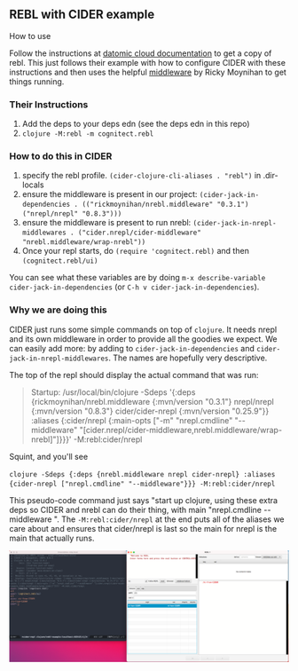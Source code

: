 ## REBL with CIDER example

How to use

Follow the instructions at [datomic cloud documentation](https://docs.datomic.com/cloud/other-tools/REBL.html#installation) to get a copy of rebl. This just follows their example with how to configure CIDER with these instructions and then uses the helpful [middleware](https://github.com/RickMoynihan/nrebl.middleware) by Ricky Moynihan to get things running.

### Their Instructions

1. Add the deps to your deps edn (see the deps edn in this repo)
2. `clojure -M:rebl -m cognitect.rebl`

### How to do this in CIDER

1. specify the rebl profile. `(cider-clojure-cli-aliases . "rebl")` in .dir-locals
2. ensure the middleware is present in our project: `(cider-jack-in-dependencies . (("rickmoynihan/nrebl.middleware" "0.3.1") ("nrepl/nrepl" "0.8.3")))`
3. ensure the middleware is present to run nrebl: `(cider-jack-in-nrepl-middlewares . ("cider.nrepl/cider-middleware" "nrebl.middleware/wrap-nrebl"))`
4. Once your repl starts, do `(require 'cognitect.rebl)` and then `(cognitect.rebl/ui)`

You can see what these variables are by doing `m-x describe-variable cider-jack-in-dependencies` (or `C-h v cider-jack-in-dependencies`).

### Why we are doing this

CIDER just runs some simple commands on top of `clojure`. It needs nrepl and its own middleware in order to provide all the goodies we expect. We can easily add more: by adding to `cider-jack-in-dependencies` and `cider-jack-in-nrepl-middlewares`. The names are hopefully very descriptive.

The top of the repl should display the actual command that was run:

> Startup: /usr/local/bin/clojure -Sdeps '{:deps {rickmoynihan/nrebl.middleware {:mvn/version "0.3.1"} nrepl/nrepl {:mvn/version "0.8.3"} cider/cider-nrepl {:mvn/version "0.25.9"}} :aliases {:cider/nrepl {:main-opts ["-m" "nrepl.cmdline" "--middleware" "[cider.nrepl/cider-middleware,nrebl.middleware/wrap-nrebl]"]}}}' -M:rebl:cider/nrepl

Squint, and you'll see

`clojure -Sdeps {:deps {nrebl.middleware nrepl cider-nrepl} :aliases {cider-nrepl ["nrepl.cmdline" "--middleware"}}} -M:rebl:cider/nrepl`

This pseudo-code command just says "start up clojure, using these extra deps so CIDER and nrebl can do their thing, with main "nrepl.cmdline --middleware <bunch of middleware>". The `-M:rebl:cider/nrepl` at the end puts all of the aliases we care about and ensures that cider/nrepl is last so the main for nrepl is the main that actually runs.

![repl and rebl](repl.png)
